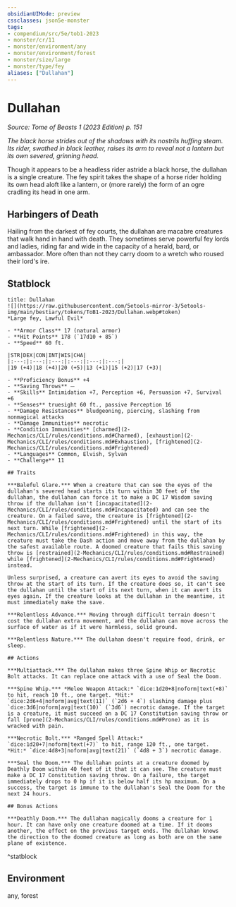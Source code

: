```yaml
---
obsidianUIMode: preview
cssclasses: json5e-monster
tags:
- compendium/src/5e/tob1-2023
- monster/cr/11
- monster/environment/any
- monster/environment/forest
- monster/size/large
- monster/type/fey
aliases: ["Dullahan"]
---
```

# Dullahan
*Source: Tome of Beasts 1 (2023 Edition) p. 151*  

*The black horse strides out of the shadows with its nostrils huffing steam. Its rider, swathed in black leather, raises its arm to reveal not a lantern but its own severed, grinning head.*

Though it appears to be a headless rider astride a black horse, the dullahan is a single creature. The fey spirit takes the shape of a horse rider holding its own head aloft like a lantern, or (more rarely) the form of an ogre cradling its head in one arm.

## Harbingers of Death

Hailing from the darkest of fey courts, the dullahan are macabre creatures that walk hand in hand with death. They sometimes serve powerful fey lords and ladies, riding far and wide in the capacity of a herald, bard, or ambassador. More often than not they carry doom to a wretch who roused their lord's ire.

## Statblock

```ad-statblock
title: Dullahan
![](https://raw.githubusercontent.com/5etools-mirror-3/5etools-img/main/bestiary/tokens/ToB1-2023/Dullahan.webp#token)
*Large fey, Lawful Evil*

- **Armor Class** 17 (natural armor)
- **Hit Points** 178 (`17d10 + 85`)
- **Speed** 60 ft.

|STR|DEX|CON|INT|WIS|CHA|
|:---:|:---:|:---:|:---:|:---:|:---:|
|19 (+4)|18 (+4)|20 (+5)|13 (+1)|15 (+2)|17 (+3)|

- **Proficiency Bonus** +4
- **Saving Throws** ⏤
- **Skills** Intimidation +7, Perception +6, Persuasion +7, Survival +6
- **Senses** truesight 60 ft., passive Perception 16
- **Damage Resistances** bludgeoning, piercing, slashing from nonmagical attacks
- **Damage Immunities** necrotic
- **Condition Immunities** [charmed](2-Mechanics/CLI/rules/conditions.md#Charmed), [exhaustion](2-Mechanics/CLI/rules/conditions.md#Exhaustion), [frightened](2-Mechanics/CLI/rules/conditions.md#Frightened)
- **Languages** Common, Elvish, Sylvan
- **Challenge** 11

## Traits

***Baleful Glare.*** When a creature that can see the eyes of the dullahan's severed head starts its turn within 30 feet of the dullahan, the dullahan can force it to make a DC 17 Wisdom saving throw if the dullahan isn't [incapacitated](2-Mechanics/CLI/rules/conditions.md#Incapacitated) and can see the creature. On a failed save, the creature is [frightened](2-Mechanics/CLI/rules/conditions.md#Frightened) until the start of its next turn. While [frightened](2-Mechanics/CLI/rules/conditions.md#Frightened) in this way, the creature must take the Dash action and move away from the dullahan by the safest available route. A doomed creature that fails this saving throw is [restrained](2-Mechanics/CLI/rules/conditions.md#Restrained) while [frightened](2-Mechanics/CLI/rules/conditions.md#Frightened) instead.

Unless surprised, a creature can avert its eyes to avoid the saving throw at the start of its turn. If the creature does so, it can't see the dullahan until the start of its next turn, when it can avert its eyes again. If the creature looks at the dullahan in the meantime, it must immediately make the save.

***Relentless Advance.*** Moving through difficult terrain doesn't cost the dullahan extra movement, and the dullahan can move across the surface of water as if it were harmless, solid ground.

***Relentless Nature.*** The dullahan doesn't require food, drink, or sleep.

## Actions

***Multiattack.*** The dullahan makes three Spine Whip or Necrotic Bolt attacks. It can replace one attack with a use of Seal the Doom.

***Spine Whip.*** *Melee Weapon Attack:* `dice:1d20+8|noform|text(+8)` to hit, reach 10 ft., one target. *Hit:* `dice:2d6+4|noform|avg|text(11)` (`2d6 + 4`) slashing damage plus `dice:3d6|noform|avg|text(10)` (`3d6`) necrotic damage. If the target is a creature, it must succeed on a DC 17 Constitution saving throw or fall [prone](2-Mechanics/CLI/rules/conditions.md#Prone) as it is wracked with pain.

***Necrotic Bolt.*** *Ranged Spell Attack:* `dice:1d20+7|noform|text(+7)` to hit, range 120 ft., one target. *Hit:* `dice:4d8+3|noform|avg|text(21)` (`4d8 + 3`) necrotic damage.

***Seal the Doom.*** The dullahan points at a creature doomed by Deathly Doom within 40 feet of it that it can see. The creature must make a DC 17 Constitution saving throw. On a failure, the target immediately drops to 0 hp if it is below half its hp maximum. On a success, the target is immune to the dullahan's Seal the Doom for the next 24 hours.

## Bonus Actions

***Deathly Doom.*** The dullahan magically dooms a creature for 1 hour. It can have only one creature doomed at a time. If it dooms another, the effect on the previous target ends. The dullahan knows the direction to the doomed creature as long as both are on the same plane of existence.
```
^statblock

## Environment

any, forest